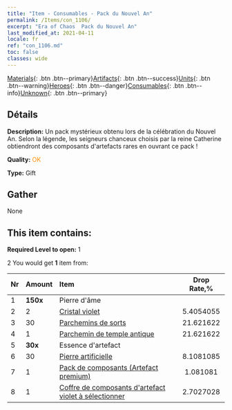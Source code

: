 ```yaml
---
title: "Item - Consumables - Pack du Nouvel An"
permalink: /Items/con_1106/
excerpt: "Era of Chaos  Pack du Nouvel An"
last_modified_at: 2021-04-11
locale: fr
ref: "con_1106.md"
toc: false
classes: wide
---
```

 [Materials](/fr/Items/){: .btn .btn--primary}[Artifacts](/fr/Items/Artifacts/){: .btn .btn--success}[Units](/fr/Items/Units/){: .btn .btn--warning}[Heroes](/fr/Items/Heroes/){: .btn .btn--danger}[Consumables](/fr/Items/Consumables/){: .btn .btn--info}[Unknown](/fr/Items/Unknown/){: .btn .btn--primary}

## Détails
 **Description:** Un pack mystérieux obtenu lors de la célébration du Nouvel An. Selon la légende, les seigneurs chanceux choisis par la reine Catherine obtiendront des composants d'artefacts rares en ouvrant ce pack !

 **Quality:** <span style="color: #FF8C00">OK</span>

 **Type:** Gift

## Gather

  None

## This item contains:

 **Required Level to open:** 1

 2 You would get **1** item  from:

  | Nr | Amount |     Item    | Drop Rate,% |
  |:---|:-------|:------------|:---------:|
  | 1 |  **150x** | Pierre d'âme  |  | 35.135136 | 
  | 2 | 2 | [Cristal violet](/fr/Items/con_720/) | 5.4054055 | 
  | 3 | 30 | [Parchemins de sorts](/fr/Items/con_694/) | 21.621622 | 
  | 4 | 1 | [Parchemin de temple antique](/fr/Items/con_697/) | 21.621622 | 
  | 5 |  **30x** | Essence d'artefact |  | 4.324324 | 
  | 6 | 30 | [Pierre artificielle](/fr/Items/art_188/) | 8.1081085 | 
  | 7 | 1 | [Pack de composants (Artefact premium)](/fr/Items/con_1507/) | 1.081081 | 
  | 8 | 1 | [Coffre de composants d'artefact violet à sélectionner](/fr/Items/con_1612/) | 2.7027028 | 
